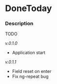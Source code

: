 # DoneToday

### Description

TODO

*v.0.1.0*

- Application start

*v.0.1.1*

- Field reset on enter
- Fix ng-repeat bug
